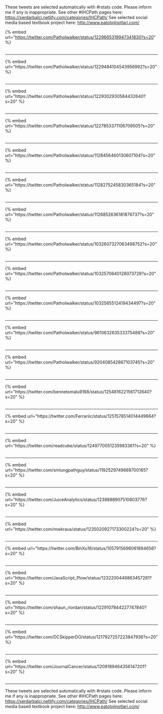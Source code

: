 

These tweets are selected automatically with #rstats code. Please inform me if any is inappropriate.
See other #IHCPath pages here: https://serdarbalci.netlify.com/categories/IHCPath/ 
See selected social media based textbook project here: http://www.patolojinotlari.com/

{% embed url="https://twitter.com/Patholwalker/status/1229665319947341830?s=20" %}<br>
<br>
<hr>
{% embed url="https://twitter.com/Patholwalker/status/1229484104543956992?s=20" %}<br>
<br>
<hr>
{% embed url="https://twitter.com/Patholwalker/status/1229302930584432640?s=20" %}<br>
<br>
<hr>
{% embed url="https://twitter.com/Patholwalker/status/1227853371106709505?s=20" %}<br>
<br>
<hr>
{% embed url="https://twitter.com/Patholwalker/status/1128456460130607104?s=20" %}<br>
<br>
<hr>
{% embed url="https://twitter.com/Patholwalker/status/1128275245830365184?s=20" %}<br>
<br>
<hr>
{% embed url="https://twitter.com/Patholwalker/status/1126852636181876737?s=20" %}<br>
<br>
<hr>
{% embed url="https://twitter.com/Patholwalker/status/1032607327063498752?s=20" %}<br>
<br>
<hr>
{% embed url="https://twitter.com/Patholwalker/status/1032570640128073728?s=20" %}<br>
<br>
<hr>
{% embed url="https://twitter.com/Patholwalker/status/1032565512419434497?s=20" %}<br>
<br>
<hr>
{% embed url="https://twitter.com/Patholwalker/status/961063263533375488?s=20" %}<br>
<br>
<hr>
{% embed url="https://twitter.com/Patholwalker/status/920408542867103745?s=20" %}<br>
<br>
<hr>
{% embed url="https://twitter.com/bennetomalu9168/status/1254816221561712640?s=20" %}<br>
<br>
<hr>
{% embed url="https://twitter.com/Ferrariic/status/1251578514014449664?s=20" %}<br>
<br>
<hr>
{% embed url="https://twitter.com/readcube/status/1249770051235983361?s=20" %}<br>
<br>
<hr>
{% embed url="https://twitter.com/smlungpathguy/status/1192529749668700165?s=20" %}<br>
<br>
<hr>
{% embed url="https://twitter.com/JuiceAnalytics/status/1238888907510603776?s=20" %}<br>
<br>
<hr>
{% embed url="https://twitter.com/mwkraus/status/1235020927173300224?s=20" %}<br>
<br>
<hr>
{% embed url="https://twitter.com/BinXu16/status/1057915696061894656?s=20" %}<br>
<br>
<hr>
{% embed url="https://twitter.com/JavaScript_Plow/status/1232200448863457281?s=20" %}<br>
<br>
<hr>
{% embed url="https://twitter.com/shaun_riordan/status/1229107844227747840?s=20" %}<br>
<br>
<hr>
{% embed url="https://twitter.com/DCSkipperDO/status/1217927257223847936?s=20" %}<br>
<br>
<hr>
{% embed url="https://twitter.com/JournalCancer/status/1209189464356147201?s=20" %}<br>
<br>
<hr>


These tweets are selected automatically with #rstats code. Please inform me if any is inappropriate.
See other #IHCPath pages here: https://serdarbalci.netlify.com/categories/IHCPath/ 
See selected social media based textbook project here: http://www.patolojinotlari.com/
